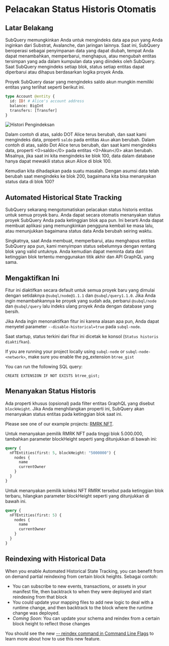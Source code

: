 # Pelacakan Status Historis Otomatis

## Latar Belakang

SubQuery memungkinkan Anda untuk mengindeks data apa pun yang Anda inginkan dari Substrat, Avalanche, dan jaringan lainnya. Saat ini, SubQuery beroperasi sebagai penyimpanan data yang dapat diubah, tempat Anda dapat menambahkan, memperbarui, menghapus, atau mengubah entitas tersimpan yang ada dalam kumpulan data yang diindeks oleh SubQuery. Saat SubQuery mengindeks setiap blok, status setiap entitas dapat diperbarui atau dihapus berdasarkan logika proyek Anda.

Proyek SubQuery dasar yang mengindeks saldo akun mungkin memiliki entitas yang terlihat seperti berikut ini.

```graphql
type Account @entity {
  id: ID! # Alice's account address
  balance: BigInt
  transfers: [Transfer]
}
```

![Histori Pengindeksan](/assets/img/historic_indexing.png)

Dalam contoh di atas, saldo DOT Alice terus berubah, dan saat kami mengindeks data, properti `saldo` pada entitas `Akun` akan berubah. Dalam contoh di atas, saldo Dot Alice terus berubah, dan saat kami mengindeks data, properti <0>saldo</0> pada entitas <0>Akun</0> akan berubah. Misalnya, jika saat ini kita mengindeks ke blok 100, data dalam database hanya dapat mewakili status akun Alice di blok 100.

Kemudian kita dihadapkan pada suatu masalah. Dengan asumsi data telah berubah saat mengindeks ke blok 200, bagaimana kita bisa menanyakan status data di blok 100?

## Automated Historical State Tracking

SubQuery sekarang mengotomatiskan pelacakan status historis entitas untuk semua proyek baru. Anda dapat secara otomatis menanyakan status proyek SubQuery Anda pada ketinggian blok apa pun. Ini berarti Anda dapat membuat aplikasi yang memungkinkan pengguna kembali ke masa lalu, atau menunjukkan bagaimana status data Anda berubah seiring waktu.

Singkatnya, saat Anda membuat, memperbarui, atau menghapus entitas SubQuery apa pun, kami menyimpan status sebelumnya dengan rentang blok yang valid untuknya. Anda kemudian dapat meminta data dari ketinggian blok tertentu menggunakan titik akhir dan API GraphQL yang sama.

## Mengaktifkan Ini

Fitur ini diaktifkan secara default untuk semua proyek baru yang dimulai dengan setidaknya `@subql/node@1.1.1` dan `@subql/query1.1.0`. Jika Anda ingin menambahkannya ke proyek yang sudah ada, perbarui `@subql/node` dan `@subql/query` lalu indeks ulang proyek Anda dengan database yang bersih.

Jika Anda ingin menonaktifkan fitur ini karena alasan apa pun, Anda dapat menyetel parameter `--disable-historical=true` pada `subql-node`.

Saat startup, status terkini dari fitur ini dicetak ke konsol (`Status historis diaktifkan`).

If you are running your project locally using `subql-node` or `subql-node-<network>`, make sure you enable the pg_extension `btree_gist`

You can run the following SQL query:

```shell
CREATE EXTENSION IF NOT EXISTS btree_gist;
```

## Menanyakan Status Historis

Ada properti khusus (opsional) pada filter entitas GraphQL yang disebut `blockHeight`. Jika Anda menghilangkan properti ini, SubQuery akan menanyakan status entitas pada ketinggian blok saat ini.

Please see one of our example projects: [RMRK NFT](https://explorer.subquery.network/subquery/subquery/rmrk-nft-historical).

Untuk menanyakan pemilik RMRK NFT pada tinggi blok 5.000.000, tambahkan parameter blockHeight seperti yang ditunjukkan di bawah ini:

```graphql
query {
  nFTEntities(first: 5, blockHeight: "5000000") {
    nodes {
      name
      currentOwner
    }
  }
}
```

Untuk menanyakan pemilik koleksi NFT RMRK tersebut pada ketinggian blok terbaru, hilangkan parameter blockHeight seperti yang ditunjukkan di bawah ini.

```graphql
query {
  nFTEntities(first: 5) {
    nodes {
      name
      currentOwner
    }
  }
}
```

## Reindexing with Historical Data

When you enable Automated Historical State Tracking, you can benefit from on demand partial reindexing from certain block heights. Sebagai contoh:

- You can subscribe to new events, transactions, or assets in your manifest file, then backtrack to when they were deployed and start reindexing from that block
- You could update your mapping files to add new logic to deal with a runtime change, and then backtrack to the block where the runtime change was deployed.
- _Coming Soon:_ You can update your schema and reindex from a certain block height to reflect those changes

You should see the new [-- reindex command in Command Line Flags](./references.md#reindex) to learn more about how to use this new feature.

